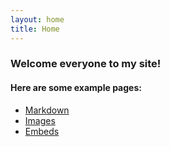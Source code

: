 ```yaml
---
layout: home
title: Home
---
```


### Welcome everyone to my site!


#### Here are some example pages:

- [Markdown](02-markdown-examples)
- [Images](03-images-examples)
- [Embeds](04-embeds-examples)
